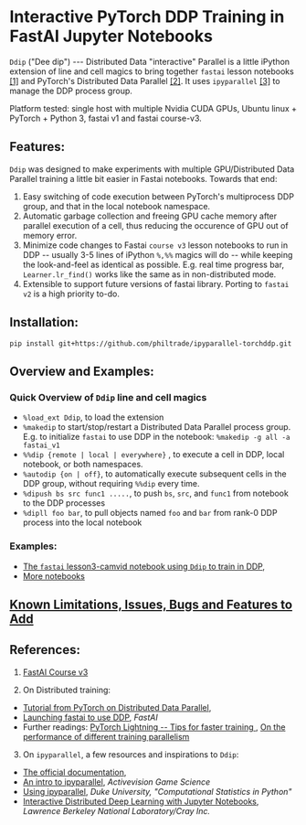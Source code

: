 # Interactive PyTorch DDP Training in FastAI Jupyter Notebooks

`Ddip` ("Dee dip") --- Distributed Data "interactive" Parallel is a little iPython extension of line and cell magics to bring together `fastai` lesson notebooks [[1]](#course_v3) and PyTorch's Distributed Data Parallel [[2]](#pytorchddp).  It uses `ipyparallel` [[3]](#ipp) to manage the DDP process group. 

Platform tested: single host with multiple Nvidia CUDA GPUs, Ubuntu linux + PyTorch + Python 3, fastai v1 and fastai course-v3.

## Features:

`Ddip` was designed to make experiments with multiple GPU/Distributed Data Parallel training a little bit easier in Fastai notebooks. Towards that end:

1. Easy switching of code execution between PyTorch's multiprocess DDP group, and that in the local notebook namespace.
2. Automatic garbage collection and freeing GPU cache memory after parallel execution of a cell, thus reducing the occurence of GPU out of memory error.
3. Minimize code changes to Fastai `course v3` lesson notebooks to run in DDP -- usually 3-5 lines of iPython `%,%%` magics will do -- while keeping the look-and-feel as identical as possible.  E.g. real time progress bar, `Learner.lr_find()` works like the same as in non-distributed mode.
4. Extensible to support future versions of fastai library.  Porting to `fastai v2` is a high priority to-do.


## Installation:

`pip install git+https://github.com/philtrade/ipyparallel-torchddp.git`

## Overview and Examples:
### Quick Overview of `Ddip` line and cell magics
* `%load_ext Ddip`,  to load the extension
* `%makedip` to start/stop/restart a Distributed Data Parallel process group.  
    E.g. to initialize `fastai` to use DDP in the notebook: `%makedip -g all -a fastai_v1`
* `%%dip {remote | local | everywhere}` , to  execute a cell in DDP, local notebook, or both namespaces.
* `%autodip {on | off}`, to automatically execute subsequent cells in the DDP group, without requiring `%%dip` every time.
* `%dipush bs src func1 .....`, to push `bs`, `src`, and `func1` from notebook to the DDP processes
* `%dipll foo bar`, to pull objects named `foo` and `bar` from rank-0 DDP process into the local notebook

### Examples:
* [The `fastai` lesson3-camvid notebook using `Ddip` to train in DDP](notebooks/Ddip_usage_fastai.ipynb),
* [More notebooks](notebooks/)
## [Known Limitations, Issues, Bugs and Features to Add](Issues.md)

## References:

1. <a name="course_v3"></a> [FastAI Course v3](https://course.fast.ai/)

2. <a name="pytorchddp"></a>On Distributed training:
* [Tutorial from PyTorch on Distributed Data Parallel](https://pytorch.org/tutorials/intermediate/ddp_tutorial.html), 
* [Launching fastai to use DDP](https://docs.fast.ai/distributed.html), *FastAI*
* Further readings: [PyTorch Lightning -- Tips for faster training ](https://towardsdatascience.com/9-tips-for-training-lightning-fast-neural-networks-in-pytorch-8e63a502f565), [On the performance of different training parallelism](http://www.telesens.co/2019/04/04/distributed-data-parallel-training-using-pytorch-on-aws/)


3. <a name="ipp"></a>On `ipyparallel`, a few resources and inspirations to `Ddip`:
* [The official documentation](https://ipyparallel.readthedocs.io/en/latest/intro.html),
* [An intro to ipyparallel](http://activisiongamescience.github.io/2016/04/19/IPython-Parallel-Introduction/), *Activevision Game Science*
* [Using ipyparallel](http://people.duke.edu/~ccc14/sta-663-2016/19C_IPyParallel.html), *Duke University, "Computational Statistics in Python"*
* [Interactive Distributed Deep Learning with Jupyter Notebooks](https://sc18.supercomputing.org/proceedings/tech_poster/poster_files/post206s2-file3.pdf), *Lawrence Berkeley National Laboratory/Cray Inc.*



